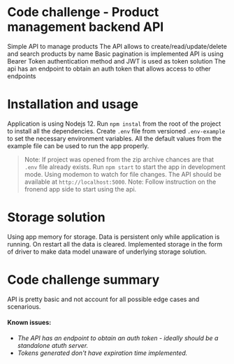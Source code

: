 # Code challenge - Product management backend API

Simple API to manage products
The API allows to create/read/update/delete and search products by name
Basic pagination is implemented
API is using Bearer Token authentication method and JWT is used as token solution
The api has an endpoint to obtain an auth token that allows access to other endpoints

# Installation and usage

Application is using Nodejs 12.
Run `npm instal` from the root of the project to install all the dependencies.
Create `.env` file from versioned `.env-example` to set the necessary environment variables. All the default values from the example file can be used to run the app properly.
> Note: If project was opened from the zip archive chances are that `.env` file already exists.
Run `npm start` to start the app in development mode. Using modemon to watch for file changes.
The API should be available at `http://localhost:5000`.
> Note: Follow instruction on the fronend app side to start using the api.

# Storage solution

Using app memory for storage. Data is persistent only while application is running. On restart all the data is cleared.
Implemented storage in the form of driver to make data model unaware of underlying storage solution.

# Code challenge summary

API is pretty basic and not account for all possible edge cases and scenarious.

#### Known issues:

- _The API has an endpoint to obtain an auth token - ideally should be a standalone atuth server._
- _Tokens generated don't have expiration time implemented._

